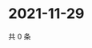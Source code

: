 # 2021-11-29

共 0 条

<!-- BEGIN WEIBO -->
<!-- 最后更新时间 Mon Nov 29 2021 23:12:19 GMT+0800 (China Standard Time) -->

<!-- END WEIBO -->
